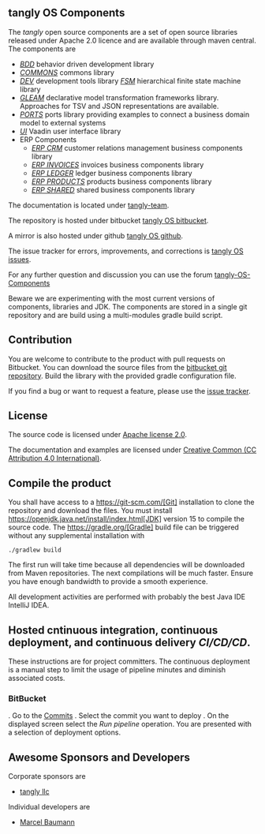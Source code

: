 ## tangly OS Components

The _tangly_ open source components are a set of open source libraries released under Apache 2.0 licence and are available through maven central.
The components are

* [*BDD*](net.tangly.bdd/readme.md) behavior driven development library
* [*COMMONS*](net.tangly.commons/readme.md) commons library
* [*DEV*](net.tangly.dev/readme.md) development tools library
  [*FSM*](net.tangly.fsm/readme.md) hierarchical finite state machine library
* [*GLEAM*](net.tangly.gleam/readme.md) declarative model transformation frameworks library. Approaches for TSV and JSON representations are available.
* [*PORTS*](net.tangly.ports/readme.md) ports library providing examples to connect a business domain model to external systems
* [*UI*](net.tangly.ui/readme.md) Vaadin user interface library
* ERP Components
    * [*ERP CRM*](net.tangly.erp.crm/readme.md) customer relations management business components library
    * [*ERP INVOICES*](net.tangly.erp.invoices/readme.md) invoices business components library
    * [*ERP LEDGER*](net.tangly.erp.ledger/readme.md) ledger business components library
    * [*ERP PRODUCTS*](net.tangly.erp.products/readme.md) products business components library
    * [*ERP SHARED*](net.tangly.erp.shared/readme.md) shared business components library

The documentation is located under [tangly-team](https://tangly-team.bitbucket.io/).

The repository is hosted under bitbucket [tangly OS bitbucket](https://bitbucket.org/tangly-team/tangly-os.git).

A mirror is also hosted under github [tangly OS github](https://github.com/marcelbaumann/tangly-os.git).

The issue tracker for errors, improvements, and corrections is [tangly OS issues](https://bitbucket.org/tangly-team/tangly-os/issues).

For any further question and discussion you can use the forum [tangly-OS-Components](https://groups.google.com/g/tangly-os-components)

Beware we are experimenting with the most current versions of components, libraries and JDK.
The components are stored in a single git repository and are build using a multi-modules gradle build script.

## Contribution

You are welcome to contribute to the product with pull requests on Bitbucket.
You can download the source files from the [bitbucket git repository](https://bitbucket.org/tangly-team/tangly-os.git).
Build  the library with the provided gradle configuration file.

If you find a bug or want to request a feature, please use the [issue tracker](https://bitbucket.org/tangly-team/tangly-os/issues).

## License

The source code is licensed under [Apache license 2.0](https://www.apache.org/licenses/LICENSE-2.0).

The documentation and examples are licensed under [Creative Common (CC Attribution 4.0 International)](https://creativecommons.org/licenses/by/4.0/).

## Compile the product

You shall have access to a https://git-scm.com/[Git] installation to clone the repository and download the files.
You must install https://openjdk.java.net/install/index.html[JDK] version 15 to compile the source code.
The https://gradle.org/[Gradle] build file can be triggered without any supplemental installation with

````shell
./gradlew build
````

The first run will take time because all dependencies will be downloaded from Maven repositories.
The next compilations will be much faster.
Ensure you have enough bandwidth to provide a smooth experience.

All development activities are performed with probably the best Java IDE IntelliJ IDEA.

## Hosted cntinuous integration, continuous deployment, and continuous delivery _CI/CD/CD_.

These instructions are for project committers.
The continuous deployment is a manual step to limit the usage of pipeline minutes and diminish associated costs.

### BitBucket

. Go to the [Commits](https://bitbucket.org/tangly-team/tangly-os/commits/)
. Select the commit you want to deploy
. On the displayed screen select the _Run pipeline_ operation. You are presented with a selection of deployment options.

## Awesome Sponsors and Developers

Corporate sponsors are

* [tangly llc](https://www.tangly.net)

Individual developers are

* [Marcel Baumann](https://linkedin.com/in/marcelbaumann)
